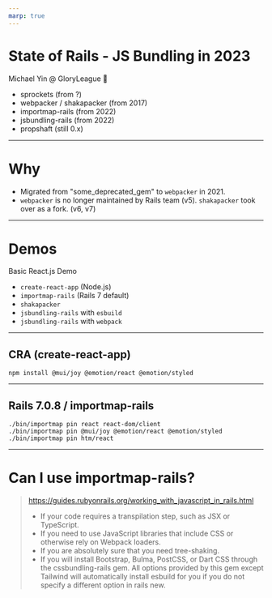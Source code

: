 ```yaml
---
marp: true
---
```


# State of Rails - JS Bundling in 2023

Michael Yin @ GloryLeague 🏀

* sprockets (from ?)
* webpacker / shakapacker (from 2017)
* importmap-rails (from 2022)
* jsbundling-rails (from 2022)
* propshaft (still 0.x)

---

# Why

* Migrated from "some_deprecated_gem" to `webpacker` in 2021.
* `webpacker` is no longer maintained by Rails team (v5). `shakapacker` took over as a fork. (v6, v7)

---

# Demos

Basic React.js Demo

* `create-react-app` (Node.js)
* `importmap-rails` (Rails 7 default) 
* `shakapacker`
* `jsbundling-rails` with `esbuild`
* `jsbundling-rails` with `webpack`

---

## CRA (create-react-app)

```
npm install @mui/joy @emotion/react @emotion/styled
```

---

## Rails 7.0.8 / importmap-rails

```
./bin/importmap pin react react-dom/client
./bin/importmap pin @mui/joy @emotion/react @emotion/styled
./bin/importmap pin htm/react
```

---

# Can I use importmap-rails?

> https://guides.rubyonrails.org/working_with_javascript_in_rails.html
> 
> * If your code requires a transpilation step, such as JSX or TypeScript.
> * If you need to use JavaScript libraries that include CSS or otherwise rely on Webpack loaders.
> * If you are absolutely sure that you need tree-shaking.
> * If you will install Bootstrap, Bulma, PostCSS, or Dart CSS through the cssbundling-rails gem. All options provided by this gem except Tailwind will automatically install esbuild for you if you do not specify a different option in rails new.

